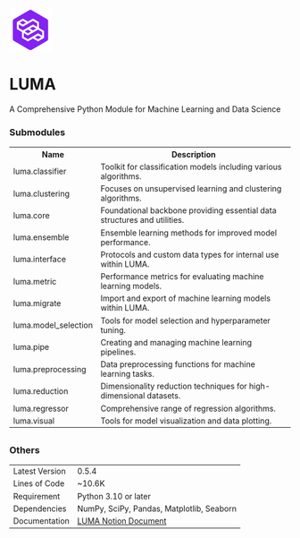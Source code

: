 <!DOCTYPE html>
<html>
    <body>
        <a href="https://lumerico284.notion.site/lumerico284/LUMA-76330376b0e64cc1b95874c469aeb327">
            <img src="https://github.com/ChanLumerico/LUMA/raw/main/others/luma.png" alt="logo" width="75" height="75">
        </a>
        <h1 class="main-title">LUMA</h1>
        <p class="subtitle">A Comprehensive Python Module for Machine Learning and Data Science</p>
        <div class="module">
            <h3 class="module-header">Submodules</h3>
            <table>
                <tr>
                    <th>Name</th>
                    <th>Description</th>
                </tr>
                <tr>
                    <td>luma.classifier</td>
                    <td>Toolkit for classification models including various algorithms.</td>
                </tr>
                <tr>
                    <td>luma.clustering</td>
                    <td>Focuses on unsupervised learning and clustering algorithms.</td>
                </tr>
                <tr>
                    <td>luma.core</td>
                    <td>Foundational backbone providing essential data structures and utilities.</td>
                </tr>
                <tr>
                    <td>luma.ensemble</td>
                    <td>Ensemble learning methods for improved model performance.</td>
                </tr>
                <tr>
                    <td>luma.interface</td>
                    <td>Protocols and custom data types for internal use within LUMA.</td>
                </tr>
                <tr>
                    <td>luma.metric</td>
                    <td>Performance metrics for evaluating machine learning models.</td>
                </tr>
                <tr>
                    <td>luma.migrate</td>
                    <td>Import and export of machine learning models within LUMA.</td>
                </tr>
                <tr>
                    <td>luma.model_selection</td>
                    <td>Tools for model selection and hyperparameter tuning.</td>
                </tr>
                <tr>
                    <td>luma.pipe</td>
                    <td>Creating and managing machine learning pipelines.</td>
                </tr>
                <tr>
                    <td>luma.preprocessing</td>
                    <td>Data preprocessing functions for machine learning tasks.</td>
                </tr>
                <tr>
                    <td>luma.reduction</td>
                    <td>Dimensionality reduction techniques for high-dimensional datasets.</td>
                </tr>
                <tr>
                    <td>luma.regressor</td>
                    <td>Comprehensive range of regression algorithms.</td>
                </tr>
                <tr>
                    <td>luma.visual</td>
                    <td>Tools for model visualization and data plotting.</td>
                </tr>
            </table>
        </div>
        <h2></h2>
        <div class="others">
            <h3 class="others-header">Others</h3>
            <table>
                <tr>
                    <td>Latest Version</td>
                    <td>0.5.4</td>
                </tr>
                <tr>
                    <td>Lines of Code</td>
                    <td>~10.6K</td>
                </tr>
                <tr>
                    <td>Requirement</td>
                    <td>Python 3.10 or later</td>
                </tr>
                <tr>
                    <td>Dependencies</td>
                    <td>NumPy, SciPy, Pandas, Matplotlib, Seaborn</td>
                </tr>
                <tr>
                    <td>Documentation</td>
                    <td>
                        <a href="https://lumerico284.notion.site/LUMA-76330376b0e64cc1b95874c469aeb327?pvs=4">LUMA Notion Document</a>
                    </td>
                </tr>
            </table>
        </div>
    </body>
</html>
